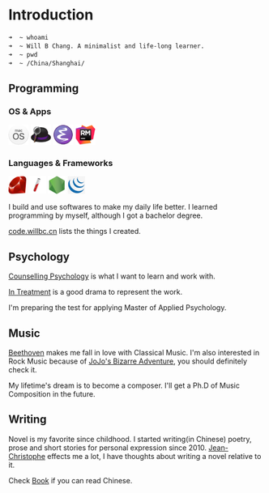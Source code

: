 # Introduction

```bash
➜  ~ whoami
➜  ~ Will B Chang. A minimalist and life-long learner.
➜  ~ pwd
➜  ~ /China/Shanghai/
```

## Programming
### OS & Apps
<code><a href="https://www.apple.com/macos/"><img height="40" src="images/macos.png"></a></code>
<code><a href="https://www.alfredapp.com/"><img height="40" src="images/alfred.png"></a></code>
<code><a href="https://www.gnu.org/software/emacs/"><img height="40" src="images/emacs.png"></a></code>
<code><a href="https://www.jetbrains.com/ruby/"><img height="40" src="images/rubymine.png"></a></code>

### Languages & Frameworks
<code><a href="https://www.ruby-lang.org/en/"><img height="35" src="images/ruby.png"></a></code>
<code><a href="https://jekyllrb.com/"><img height="35" src="images/jekyll.png"></a></code>
<code><a href="https://nodejs.org/"><img height="35" src="images/nodejs.png"></a></code>
<code><a href="https://jquery.com"><img height="35" src="images/jquery.png"></a></code>

I build and use softwares to make my daily life better. I learned programming by myself, although I got a bachelor degree.

[code.willbc.cn](https://code.willbc.cn) lists the things I created.

## Psychology
[Counselling Psychology](https://en.wikipedia.org/wiki/Counseling_psychology) is what I want to learn and work with.

[In Treatment](https://en.wikipedia.org/wiki/In_Treatment) is a good drama to represent the work.

I'm preparing the test for applying Master of Applied Psychology.

## Music
[Beethoven](https://en.wikipedia.org/wiki/Ludwig_van_Beethoven) makes me fall in love with Classical Music. I'm also interested in Rock Music because of [JoJo's Bizarre Adventure](https://en.wikipedia.org/wiki/JoJo%27s_Bizarre_Adventure), you should definitely check it.

My lifetime's dream is to become a composer. I'll get a Ph.D of Music Composition in the future.

## Writing
Novel is my favorite since childhood. I started writing(in Chinese) poetry, prose and short stories for personal expression since 2010. [Jean-Christophe](https://en.wikipedia.org/wiki/Jean-Christophe) effects me a lot, I have thoughts about writing a novel relative to it.

Check [Book](https://book.willbc.cn) if you can read Chinese.
